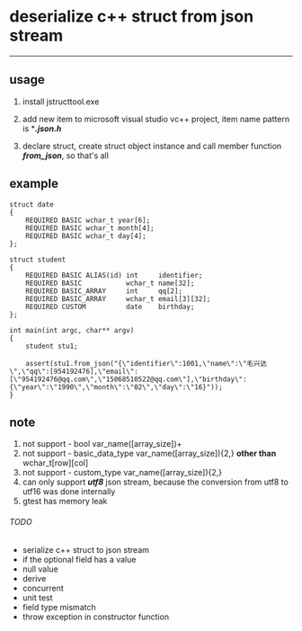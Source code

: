 # deserialize c++ struct from json stream
---
## usage
1. install jstructtool.exe

2. add new item to microsoft visual studio vc++ project, item name pattern is ****.json.h***

3. declare struct, create struct object instance and call member function ***from_json***, so that's all

## example
```
struct date
{
    REQUIRED BASIC wchar_t year[6];
    REQUIRED BASIC wchar_t month[4];
    REQUIRED BASIC wchar_t day[4];
};

struct student
{
    REQUIRED BASIC ALIAS(id) int     identifier;
    REQUIRED BASIC           wchar_t name[32];
    REQUIRED BASIC_ARRAY     int     qq[2];
    REQUIRED BASIC_ARRAY     wchar_t email[3][32];
    REQUIRED CUSTOM          date    birthday;
};

int main(int argc, char** argv)
{
	student stu1;

	assert(stu1.from_json("{\"identifier\":1001,\"name\":\"毛兴达\",\"qq\":[954192476],\"email\":[\"954192476@qq.com\",\"15068510522@qq.com\"],\"birthday\":{\"year\":\"1990\",\"month\":\"02\",\"day\":\"16}"));
}
```

## note
1. not support - bool var_name([array_size])+
2. not support - basic_data_type var_name([array_size]){2,} **other than** wchar_t[row][col]
3. not support - custom_type var_name([array_size]){2,}
4. can only support ***utf8*** json stream, because the conversion from utf8 to utf16 was done internally
5. gtest has memory leak

###### TODO
* serialize c++ struct to json stream
* if the optional field has a value
* null value
* derive
* concurrent
* unit test
* field type mismatch
* throw exception in constructor function
